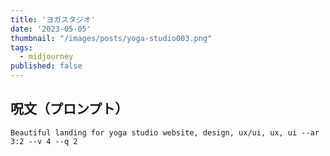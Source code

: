 ```yaml
---
title: 'ヨガスタジオ'
date: '2023-05-05'
thumbnail: "/images/posts/yoga-studio003.png"
tags:
  - midjourney
published: false
---
```


## 呪文（プロンプト）
```
Beautiful landing for yoga studio website, design, ux/ui, ux, ui --ar 3:2 --v 4 --q 2
```